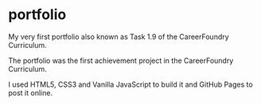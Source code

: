 # portfolio
My very first portfolio also known as Task 1.9 of the CareerFoundry Curriculum. 

The portfolio was the first achievement project in the CareerFoundry Curriculum.

I used HTML5, CSS3 and Vanilla JavaScript to build it and GitHub Pages to post it online.
